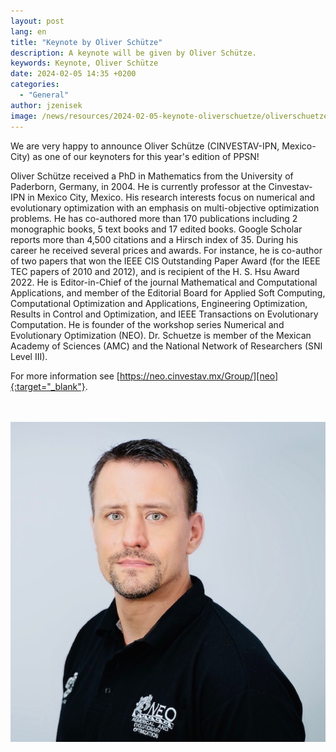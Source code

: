 ```yaml
---
layout: post
lang: en
title: "Keynote by Oliver Schütze"
description: A keynote will be given by Oliver Schütze.
keywords: Keynote, Oliver Schütze
date: 2024-02-05 14:35 +0200
categories:
  - "General"
author: jzenisek
image: /news/resources/2024-02-05-keynote-oliverschuetze/oliverschuetze-thumb.jpg
---
```


We are very happy to announce Oliver Schütze (CINVESTAV-IPN, Mexico-City) as one of our keynoters for this year's edition of PPSN!


<!--more-->
Oliver Schütze received a PhD in Mathematics from the University of Paderborn, Germany, in 2004. He is currently professor at the Cinvestav-IPN in Mexico City, Mexico. His research interests focus on numerical and evolutionary optimization with an emphasis on multi-objective optimization problems. He has co-authored more than 170 publications including 2 monographic books, 5 text books and 17 edited books. Google Scholar reports more than 4,500 citations and a Hirsch index of 35. During his career he received several prices and awards. For instance, he is co-author of two papers that won the IEEE CIS Outstanding Paper Award (for the IEEE TEC papers of 2010 and 2012), and is recipient of the H. S. Hsu Award 2022. He is Editor-in-Chief of the journal Mathematical and Computational Applications, and member of the Editorial Board for Applied Soft Computing, Computational Optimization and Applications, Engineering Optimization, Results in Control and Optimization, and IEEE Transactions on Evolutionary Computation. He is founder of the workshop series Numerical and Evolutionary Optimization (NEO). Dr. Schuetze is member of the Mexican Academy of Sciences (AMC) and the National Network of Researchers (SNI Level III).

For more information see [https://neo.cinvestav.mx/Group/][neo]{:target="_blank"}.

<br/><br/>
![keynote](/news/resources/2024-02-05-keynote-oliverschuetze/oliverschuetze.jpg)

[neo]: https://neo.cinvestav.mx/Group/